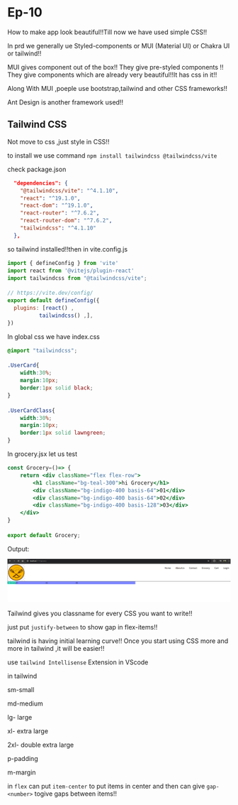 # Ep-10 

How to make app look beautiful!!Till now we have used simple CSS!!

In prd we generally ue Styled-components or MUI (Material UI) or Chakra UI or tailwind!! 

MUI gives component out of the box!! They give pre-styled components !! They give components which are already very beautiful!!It has css in it!!

Along With MUI ,poeple use bootstrap,tailwind and other CSS frameworks!!

Ant Design is another framework used!!

## Tailwind CSS

Not move to css ,just style in CSS!!

to install we use command `npm install tailwindcss @tailwindcss/vite`

check package.json

```json
  "dependencies": {
    "@tailwindcss/vite": "^4.1.10",
    "react": "^19.1.0",
    "react-dom": "^19.1.0",
    "react-router": "^7.6.2",
    "react-router-dom": "^7.6.2",
    "tailwindcss": "^4.1.10"
  },
```

so tailwind installed!!then in vite.config.js

```js
import { defineConfig } from 'vite'
import react from '@vitejs/plugin-react'
import tailwindcss from "@tailwindcss/vite";

// https://vite.dev/config/
export default defineConfig({
  plugins: [react() ,
          tailwindcss() ,],
})

```
In global css we have index.css

```css
@import "tailwindcss";

.UserCard{
    width:30%;
    margin:10px;
    border:1px solid black;
}

.UserCardClass{
    width:30%;
    margin:10px;
    border:1px solid lawngreen;
}
```

In grocery.jsx let us test 

```jsx
const Grocery=()=> {
    return <div className="flex flex-row">
        <h1 className="bg-teal-300">hi Grocery</h1>
        <div className="bg-indigo-400 basis-64">01</div>
        <div className="bg-indigo-400 basis-64">02</div>
        <div className="bg-indigo-400 basis-128">03</div>
    </div>
}

export default Grocery;
```
Output:

![alt text](image.png)

Tailwind gives you classname for every CSS you want to write!!

just put `justify-between` to show gap in flex-items!!


tailwind is having initial learning curve!! Once you start using CSS more and more in tailwind ,it will be easier!!

use `tailwind Intellisense` Extension in VScode

in tailwind 

sm-small

md-medium

lg- large

xl- extra large 

2xl- double extra large


p-padding 

m-margin


in `flex` can put `item-center` to put items in center and then can give `gap-<number>` togive gaps between items!!













